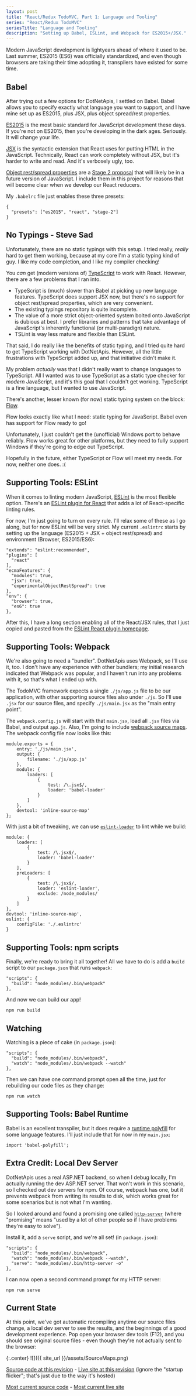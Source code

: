 ```yaml
---
layout: post
title: "React/Redux TodoMVC, Part 1: Language and Tooling"
series: "React/Redux TodoMVC"
seriesTitle: "Language and Tooling"
description: "Setting up Babel, ESLint, and Webpack for ES2015+/JSX."
---
```


Modern JavaScript development is lightyears ahead of where it used to be. Last summer, ES2015 (ES6) was officially standardized, and even though browsers are taking their time adopting it, transpilers have existed for some time.

## Babel

After trying out a few options for DotNetApis, I settled on Babel. Babel allows you to specify exactly what language you want to support, and I have mine set up as ES2015, plus JSX, plus object spread/rest properties.

[ES2015](https://babeljs.io/docs/learn-es2015/) is the most basic standard for JavaScript development these days. If you're not on ES2015, then you're developing in the dark ages. Seriously. It will change your life.

[JSX](https://facebook.github.io/jsx/) is the syntactic extension that React uses for putting HTML in the JavaScript. Technically, React can work completely without JSX, but it's harder to write and read. And it's verbosely ugly, too.

[Object rest/spread properties](https://github.com/sebmarkbage/ecmascript-rest-spread) are a [Stage 2 proposal](http://www.2ality.com/2015/11/tc39-process.html) that will likely be in a future version of JavaScript. I include them in this project for reasons that will become clear when we develop our React reducers.

My `.babelrc` file just enables these three presets:

    {
      "presets": ["es2015", "react", "stage-2"]
    }

## No Typings - Steve Sad

Unfortunately, there are no static typings with this setup. I tried really, *really* hard to get them working, because at my core I'm a static typing kind of guy. I like my code completion, and I like my compiler checking!

You *can* get (modern versions of) [TypeScript](http://www.typescriptlang.org/) to work with React. However, there are a few problems that I ran into.

- TypeScript is (much) slower than Babel at picking up new language features. TypeScript does support JSX now, but there's no support for object rest/spread properties, which are very convenient.
- The existing typings repository is quite incomplete.
- The value of a more strict object-oriented system bolted onto JavaScript is dubious at best. I prefer libraries and patterns that take advantage of JavaScript's inherently functional (or multi-paradign) nature.
- TSLint is way less mature and flexible than ESLint.

That said, I do really like the benefits of static typing, and I tried quite hard to get TypeScript working with DotNetApis. However, all the little frustrations with TypeScript added up, and that initiative didn't make it.

My problem *actually* was that I didn't really want to change languages to TypeScript. All I wanted was to use TypeScript as a static type checker for *modern* JavaScript, and it's this goal that I couldn't get working. TypeScript is a fine language, but I wanted to use JavaScript.

There's another, lesser known (for now) static typing system on the block: [Flow](https://code.facebook.com/posts/1505962329687926/flow-a-new-static-type-checker-for-javascript/).

Flow looks exactly like what I need: static typing for JavaScript. Babel even has support for Flow ready to go!

Unfortunately, I just couldn't get the (unofficial) Windows port to behave reliably. Flow works great for other platforms, but they need to fully support Windows if they're going to edge out TypeScript.

Hopefully in the future, either TypeScript or Flow will meet my needs. For now, neither one does. :(

## Supporting Tools: ESLint

When it comes to linting modern JavaScript, [ESLint](http://eslint.org/) is the most flexible option. There's an [ESLint plugin for React](https://github.com/yannickcr/eslint-plugin-react) that adds a lot of React-specific linting rules.

For now, I'm just going to turn on every rule. I'll relax some of these as I go along, but for now ESLint will be very strict. My current `.eslintrc` starts by setting up the language (ES2015 + JSX + object rest/spread) and environment (Browser, ES2015/ES6):

    "extends": "eslint:recommended",
    "plugins": [
      "react"
    ],
    "ecmaFeatures": {
      "modules": true,
      "jsx": true,
      "experimentalObjectRestSpread": true
    },
    "env": {
      "browser": true,
      "es6": true
    },

After this, I have a long section enabling all of the React/JSX rules, that I just copied and pasted from the [ESLint React plugin homepage](https://github.com/yannickcr/eslint-plugin-react/tree/8fe83a0e716ca2db225e98b37b4efa5e2f277848).

## Supporting Tools: Webpack

We're also going to need a "bundler". DotNetApis uses Webpack, so I'll use it, too. I don't have any experience with other bundlers; my initial research indicated that Webpack was popular, and I haven't run into any problems with it, so that's what I ended up with.

The TodoMVC framework expects a single `./js/app.js` file to be our application, with other supporting source files also under `./js`. So I'll use `.jsx` for our source files, and specify `./js/main.jsx` as the "main entry point".

The `webpack.config.js` will start with that `main.jsx`, load all `.jsx` files via Babel, and output `app.js`. Also, I'm going to include [webpack source maps](https://webpack.github.io/docs/configuration.html#devtool). The webpack config file now looks like this:

    module.exports = {
        entry: './js/main.jsx',
        output: {
            filename: './js/app.js'
        },
        module: {
            loaders: [
                {
                    test: /\.jsx$/,
                    loader: 'babel-loader'
                }
            ]
        },
        devtool: 'inline-source-map'
    };

With just a bit of tweaking, we can use [`eslint-loader`](https://github.com/MoOx/eslint-loader) to lint while we build:

    module: {
        loaders: [
            {
                test: /\.jsx$/,
                loader: 'babel-loader'
            }
        ],
        preLoaders: [
            {
                test: /\.jsx$/,
                loader: 'eslint-loader',
                exclude: /node_modules/
            }
        ]
    },
    devtool: 'inline-source-map',
    eslint: {
        configFile: './.eslintrc'
    }

## Supporting Tools: npm scripts

Finally, we're ready to bring it all together! All we have to do is add a `build` script to our `package.json` that runs `webpack`:

    "scripts": {
      "build": "node_modules/.bin/webpack"
    },

And now we can build our app!

    npm run build

## Watching

Watching is a piece of cake (in `package.json`):

    "scripts": {
      "build": "node_modules/.bin/webpack",
      "watch": "node_modules/.bin/webpack --watch"
    },

Then we can have one command prompt open all the time, just for rebuilding our code files as they change:

    npm run watch

## Supporting Tools: Babel Runtime

Babel is an excellent transpiler, but it does require a [runtime polyfill](https://babeljs.io/docs/usage/polyfill/) for some language features. I'll just include that for now in my `main.jsx`:

    import 'babel-polyfill';

## Extra Credit: Local Dev Server

DotNetApis uses a real ASP.NET backend, so when I debug locally, I'm actually running the dev ASP.NET server. That won't work in this scenario, so I checked out dev servers for npm. Of course, webpack has one, but it prevents webpack from writing its results to disk, which works great for some scenarios but is not what I'm wanting.

So I looked around and found a promising one called [`http-server`](https://www.npmjs.com/package/http-server) (where "promising" means "used by a lot of other people so if I have problems they're easy to solve").

Install it, add a `serve` script, and we're all set! (in `package.json`):

    "scripts": {
      "build": "node_modules/.bin/webpack",
      "watch": "node_modules/.bin/webpack --watch",
      "serve": "node_modules/.bin/http-server -o"
    },

I can now open a second command prompt for my HTTP server:

    npm run serve

## Current State

At this point, we've got automatic recompiling anytime our source files change, a local dev server to see the results, and the beginnings of a good development experience. Pop open your browser dev tools (F12), and you should see original source files - even though they're not actually sent to the browser:

{:.center}
![]({{ site_url }}/assets/SourceMaps.png)

[Source code at this revision](https://github.com/StephenCleary/todomvc-react-redux/tree/41de4bc84d575443fcaa42e48eec7812e0e5b4c3) - [Live site at this revision](http://htmlpreview.github.io/?https://github.com/StephenCleary/todomvc-react-redux/blob/41de4bc84d575443fcaa42e48eec7812e0e5b4c3/index.html) (ignore the "startup flicker"; that's just due to the way it's hosted)

[Most current source code](https://github.com/StephenCleary/todomvc-react-redux) - [Most current live site](http://stephencleary.github.io/todomvc-react-redux/)
